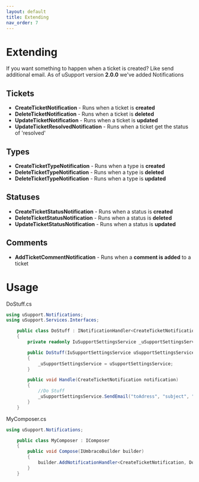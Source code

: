 ```yaml
---
layout: default
title: Extending
nav_order: 7
---
```


# Extending

If you want something to happen when a ticket is created? Like send additional email. As of uSupport version **2.0.0** we've added Notifications

## Tickets

- **CreateTicketNotification** - Runs when a ticket is **created**
- **DeleteTicketNotification** - Runs when a ticket is **deleted**
- **UpdateTicketNotification** - Runs when a ticket is **updated**
- **UpdateTicketResolvedNotification** - Runs when a ticket get the status of 'resolved'


## Types
- **CreateTicketTypeNotification** - Runs when a type is **created**
- **DeleteTicketTypeNotification** - Runs when a type is **deleted**
- **DeleteTicketTypeNotification** - Runs when a type is **updated**

## Statuses
- **CreateTicketStatusNotification** - Runs when a status is **created**
- **DeleteTicketStatusNotification** - Runs when a status is **deleted**
- **UpdateTicketStatusNotification** - Runs when a status is **updated**

## Comments
- **AddTicketCommentNotification** - Runs when a **comment is added** to a ticket

# Usage
DoStuff.cs
```c#
using uSupport.Notifications;
using uSupport.Services.Interfaces;

    public class DoStuff : INotificationHandler<CreateTicketNotification>
    {
        private readonly IuSupportSettingsService _uSupportSettingsService;

        public DoStuff(IuSupportSettingsService uSupportSettingsService)
        {
            _uSupportSettingsService = uSupportSettingsService;
        }

        public void Handle(CreateTicketNotification notification)
        {
            //Do Stuff
            _uSupportSettingsService.SendEmail("toAdress", "subject", "templateViewPath", notification.Ticket);
        }
    }
```

MyComposer.cs
```c#
using uSupport.Notifications;

    public class MyComposer : IComposer
    {
        public void Compose(IUmbracoBuilder builder)
        {
            builder.AddNotificationHandler<CreateTicketNotification, DoStuff>();
        }
    }
```